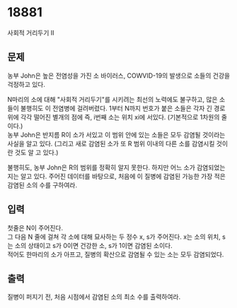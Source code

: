 # 18881
사회적 거리두기 II

## 문제
농부 John은 높은 전염성을 가진 소 바이러스, COWVID-19의 발생으로 소들의 건강을 걱정하고 있다.  

N마리의 소에 대해 "사회적 거리두기"를 시키려는 최선의 노력에도 불구하고, 많은 소들이 불행히도 이 전염병에 걸려버렸다. 1부터 N까지 번호가 붙은 소들은 각자 긴 경로 위에 각각 떨어진 별개의 점에 즉, i번째 소는 위치 xi에 서있다. (기본적으로 1차원의 줄이다.)  
농부 John은 반지름 R이 소가 서있고 이 범위 안에 있는 소들은 모두 감염될 것이라는 사실을 알고 있다. (그리고 새로 감염된 소가 또 R 범위 이내의 다른 소를 감염시킬 것이란 것도 알 고 있다.)  

불행히도, 농부 John은 R의 범위를 정확히 알지 못한다. 하지만 어느 소가 감염되었는지는 알고 있다. 주어진 데이터를 바탕으로, 처음에 이 질병에 감염된 가능한 가장 적은 감염된 소의 수를 구하여라. 

## 입력
첫줄은 N이 주어진다.  
그 다음 N 줄에 걸쳐 각 소에 대해 묘사하는 두 정수 x, s가 주어진다. x는 소의 위치, s는 소의 상태이고 s가 0이면 건강한 소, s가 1이면 감염된 소이다.  
적어도 한마리의 소가 아프고, 질병의 확산으로 감염될 수 있는 소는 모두 감염되었다.

## 출력
질병이 퍼지기 전, 처음 시점에서 감염된 소의 최소 수를 출력하여라.

